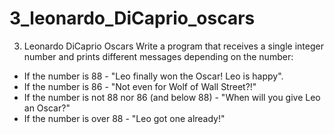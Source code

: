 # 3_leonardo_DiCaprio_oscars
3.	Leonardo DiCaprio Oscars
Write a program that receives a single integer number and prints different messages depending on the number:
-	If the number is 88 - "Leo finally won the Oscar! Leo is happy".
-	If the number is 86 - "Not even for Wolf of Wall Street?!"
-	If the number is not 88 nor 86 (and below 88) - "When will you give Leo an Oscar?"
-	If the number is over 88 - "Leo got one already!"
